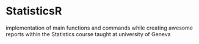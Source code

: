 # StatisticsR
implementation of main functions and commands while creating awesome reports within the Statistics course taught at university of Geneva 
